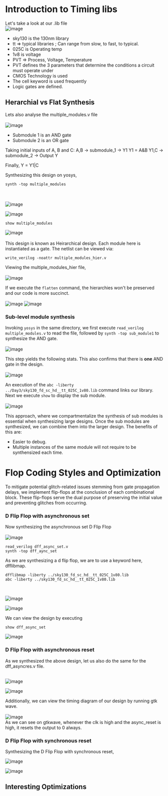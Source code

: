 # Introduction to Timing libs

Let's take a look at our .lib file<br>
![image](https://github.com/Advaith-RN/pes_asic_class/assets/77977360/24075bbc-a75e-452d-a1b1-04c9b0beaf76)

- sky130 is the 130nm library
- tt => typical libraries ; Can range from slow, to fast, to typical.
- 025C is Operating temp
- 1v8 is voltage
- PVT => Process, Voltage, Temperature
- PVT defines the 3 parameters that determine the conditions a circuit must operate under
- CMOS Technology is used
- The cell keyword is used frequently
- Logic gates are defined.

## Herarchial vs Flat Synthesis
Lets also analyse the multiple_modules.v file<br><br>
![image](https://github.com/Advaith-RN/pes_asic_class/assets/77977360/83cd165b-8618-4cc5-add2-58f4ba62240f)

- Submodule 1 is an AND gate
- Submodule 2 is an OR gate

Taking initial inputs of A, B and C:
A,B -> submodule_1 -> Y1
Y1 = A&B
Y1,C -> submodule_2 -> Output Y

Finally, Y = Y1|C

Synthesizing this design on yosys,
```
synth -top multiple_modules
```
<br><br>
![image](https://github.com/Advaith-RN/pes_asic_class/assets/77977360/90cc67b1-83d6-437e-9659-8c47a742f121)

![image](https://github.com/Advaith-RN/pes_asic_class/assets/77977360/01eaee35-0472-48b6-a7b8-463f4943fa2b)


```
show multiple_modules
```
![image](https://github.com/Advaith-RN/pes_asic_class/assets/77977360/a6e56bfc-d167-4fc5-9862-1f3a4921c472)
<br><br>
This design is known as Heirarchical design. Each module here is instantiated as a gate. The netlist can be viewed via:
```
write_verilog -noattr multiple_modules_hier.v
```
Viewing the multiple_modules_hier file,<br><br>
![image](https://github.com/Advaith-RN/pes_asic_class/assets/77977360/7317dd55-e2ca-4e6d-b288-c16cbeb2d57b)

If we execute the ```flatten``` command, the hierarchies won't be preserved and our code is more succinct.<br><br>
![image](https://github.com/Advaith-RN/pes_asic_class/assets/77977360/33f959a7-0a51-4c48-b6de-04a5ed18e296)
![image](https://github.com/Advaith-RN/pes_asic_class/assets/77977360/59a793f9-2507-4870-810f-e817b32cc386)

### Sub-level module synthesis
Invoking ```yosys``` in the same directory, we first execute ```read_verilog multiple_modules.v``` to read the file, followed by ```synth -top sub_module1``` to synthesize the AND gate.<br><br>
![image](https://github.com/Advaith-RN/pes_asic_class/assets/77977360/04b3f2c0-f7e9-4b89-a72f-23d00a006afc)

This step yields the following stats. This also confirms that there is **one** AND gate in the design.<br><br>
![image](https://github.com/Advaith-RN/pes_asic_class/assets/77977360/a5aba0ba-ff83-4c0f-87d8-165895a1a527)

An execution of the ```abc -liberty ../Day3/sky130_fd_sc_hd__tt_025C_1v80.lib``` command links our library. Next we execute ```show``` to display the sub module.
<br><br>
![image](https://github.com/Advaith-RN/pes_asic_class/assets/77977360/3ca8d19a-a174-410f-9af4-c8ae955c3978)

This approach, where we compartmentalize the synthesis of sub modules is essential when synthesizing large designs. Once the sub modules are synthesized, we can combine them into the larger design. The benefits of this are:
- Easier to debug.
- Multiple instances of the same module will not require to be synthensized each time.

# Flop Coding Styles and Optimization
To mitigate potential glitch-related issues stemming from gate propagation delays, we implement flip-flops at the conclusion of each combinational block. These flip-flops serve the dual purpose of preserving the initial value and preventing glitches from occurring.
<br>
### D Flip Flop with asynchronous set
Now synthesizing the asynchronous set D Flip Flop<br><br>
![image](https://github.com/Advaith-RN/pes_asic_class/assets/77977360/cf464353-9efc-49dc-9714-f93d2bf5c128)
```
read_verilog dff_async_set.v
synth -top dff_aync_set
```
As we are synthesizing a d flip flop, we are to use a keyword here, dfflibmap.
```
dfflibmap -liberty ../sky130_fd_sc_hd__tt_025C_1v80.lib
abc -liberty ../sky130_fd_sc_hd__tt_025C_1v80.lib
```
<br>

![image](https://github.com/Advaith-RN/pes_asic_class/assets/77977360/0f6ca901-51ba-4a14-8a0a-cdb91eb65f3a)

![image](https://github.com/Advaith-RN/pes_asic_class/assets/77977360/b290e16f-8d07-47a4-8927-6502e368c909)

We can view the design by executing
```
show dff_async_set
```
![image](https://github.com/Advaith-RN/pes_asic_class/assets/77977360/ef3bb084-6cc5-4145-849c-11330f3d41b2)



### D Flip Flop with asynchronous reset
As we synthesized the above design, let us also do the same for the dff_asyncres.v file.<br><br>

![image](https://github.com/Advaith-RN/pes_asic_class/assets/77977360/d5e02080-ec75-4675-a7bb-3bae8bb7bc13)

![image](https://github.com/Advaith-RN/pes_asic_class/assets/77977360/9cefd819-a656-4182-94a2-a3e189164747)

Additionally, we can view the timing diagram of our design by running gtk wave.
<br><br>
![image](https://github.com/Advaith-RN/pes_asic_class/assets/77977360/784e7979-464a-4a78-8edb-cc0ee634f9c7)
<br>
As we can see on gtkwave, whenever the clk is high and the async_reset is high, it resets the output to 0 always. <br>

### D Flip Flop with synchronous reset
Synthesizing the D Flip Flop with synchronous reset,

![image](https://github.com/Advaith-RN/pes_asic_class/assets/77977360/87828af5-5f0a-4daa-a2ba-71605cbffad2)

![image](https://github.com/Advaith-RN/pes_asic_class/assets/77977360/3af7a040-bd26-4b9f-82f2-061595e356dd)


## Interesting Optimizations




